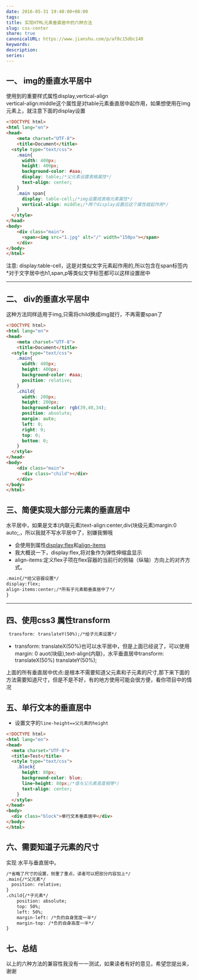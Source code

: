 ```yaml
---  
date: 2016-05-31 19:40:00+08:00  
tags:   
title: 实现HTML元素垂直居中的六种方法  
slug: css-center  
share: true  
canonicalURL: https://www.jianshu.com/p/af8c15dbc140  
keywords:   
description:   
series:   
---  
```

  
  
## 一、 img的垂直水平居中  
使用到的重要样式属性display,vertical-align  
vertical-align:middle这个属性是对table元素垂直居中起作用，如果想使用在img元素上，就注意下面的display设置  
  
```html  
<!DOCTYPE html>  
<html lang="en">  
<head>  
	<meta charset="UTF-8">  
	<title>Document</title>  
  <style type="text/css">  
    .main{  
      width: 400px;  
      height: 400px;  
      background-color: #aaa;  
      display: table;/*父元素设置表格属性*/  
      text-align: center;  
    }  
    .main span{  
      display: table-cell;/*img设置成表格元素属性*/  
      vertical-align: middle;/*两个display设置后这个属性就起作用*/  
    }  
  </style>  
</head>  
<body>  
    <div class="main">  
      <span><img src="1.jpg" alt="/" width="150px"></span>  
    </div>  
</body>  
</html>  
```  
注意: display:table-cell，这是对类似文字元素起作用的,所以包含在span标签内  
*对于文字居中也h1,span,p等类似文字标签都可以这样设置居中  
  
***  
## 二、 div的垂直水平居中  
这种方法同样适用于img,只需将child换成img就行，不再需要span了  
  
```html  
<!DOCTYPE html>  
<html lang="en">  
<head>  
    <meta charset="UTF-8">  
    <title>Document</title>  
  <style type="text/css">  
    .main{  
      width: 400px;  
      height: 400px;  
      background-color: #aaa;  
      position: relative;  
    }  
    .child{  
      width: 200px;  
      height: 200px;  
      background-color: rgb(39,40,34);  
      position: absolute;  
      margin: auto;  
      left: 0;  
      right: 0;  
      top: 0;  
      bottom: 0;  
    }  
  </style>  
</head>  
<body>  
    <div class="main">  
      <div class="child"></div>  
    </div>  
</body>  
</html>  
```  
  
##  三、简便实现大部分元素的垂直居中  
  
水平居中，如果是文本(内联元素)text-align:center,div(块级元素)margin:0 auto;,，所以我就不写水平居中了，别嫌我懒哦  
  
* 会使用到属性[display:flex](http://blog.csdn.net/sinat_32124195/article/details/50760597)和[align-items](http://blog.csdn.net/sinat_32124195/article/details/50760597)  
* 我大概说一下，display:flex,将对象作为弹性伸缩盒显示  
* align-items:定义flex子项在flex容器的当前行的侧轴（纵轴）方向上的对齐方式。  
  
```html  
.main{/*给父容器设置*/  
display:flex;  
align-items:center;/*所有子元素都垂直居中了*/  
}  
```  
***  
## 四、使用css3 属性transform  
```html  
 transform: translateY(50%);/*给子元素设置*/  
```  
  
* transform: translateX(50%)也可以水平居中，但是上面已经说了，可以使用margin: 0 auot(块级),text-align(内联)，水平垂直居中transform: translateX(50%) translateY(50%);  
  
上面的所有垂直居中优点:是根本不需要知道父元素和子元素的尺寸,那下来下面的方法需要知道尺寸，但是不是不好，有的地方使用可能会很方便，看你项目中的情况  
  
## 五、单行文本的垂直居中  
  
* 设置文字的`line-height==父元素的height`  
```html  
<!DOCTYPE html>  
<html lang="en">  
<head>  
  <meta charset="UTF-8">  
  <title>Test</title>  
  <style type="text/css">  
    .block{  
      height: 80px;  
      background-color: blue;  
      line-height: 80px;/*值与父元素高度相等*/  
      text-align: center;  
    }  
  </style>  
</head>  
<body>  
  <div class="block">单行文本垂直居中</div>  
</body>  
</html>  
```  
## 六、需要知道子元素的尺寸  
  
实现 水平与垂直居中。  
```html  
/*省略了尺寸的设置，侧重了重点，读者可以把部分内容加上*/  
.main{/*父元素*/  
  position: relative;  
}  
.child{/*子元素*/  
	position: absolute;  
	top: 50%;  
	left: 50%;  
	margin-left: /*负的自身宽度一半*/  
	margin-top: /*负的自身高度一半*/  
}  
```  
## 七、总结  
以上的六种方法的兼容性我没有一一测试，如果读者有好的意见，希望您提出来，谢谢  
